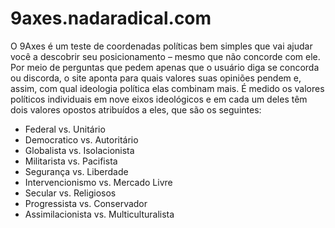 # 9axes.nadaradical.com
O 9Axes é um teste de coordenadas políticas bem simples que vai ajudar você a descobrir seu posicionamento – mesmo que não concorde com ele. Por meio de perguntas que pedem apenas que o usuário diga se concorda ou discorda, o site aponta para quais valores suas opiniões pendem e, assim, com qual ideologia política elas combinam mais.
É medido os valores políticos individuais em nove eixos ideológicos e em cada um deles têm dois valores opostos atribuídos a eles, que são os seguintes:

* Federal vs. Unitário
* Democratico vs. Autoritário
* Globalista vs. Isolacionista
* Militarista vs. Pacifista
* Segurança vs. Liberdade
* Intervencionismo vs. Mercado Livre
* Secular vs. Religiosos
* Progressista vs. Conservador
* Assimilacionista vs. Multiculturalista
